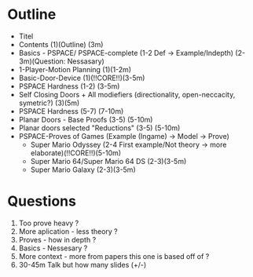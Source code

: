 # Outline #
- Titel
- Contents (1)(Outline) (3m)
- Basics - PSPACE/ PSPACE-complete (1-2 Def -> Example/Indepth) (2-3m)(Question: Nessasary)
- 1-Player-Motion Planning (1)(1-2m)
- Basic-Door-Device (1)(!!CORE!!)(3-5m)
- PSPACE Hardness (1-2) (3-5m)
- Self Closing Doors + All modiefiers (directionality, open-neccacity, symetric?) (3)(5m)
- PSPACE Hardness (5-7) (7-10m)
- Planar Doors - Base Proofs (3-5) (5-10m)
- Planar doors selected "Reductions" (3-5) (5-10m)  
- PSPACE-Proves of Games (Example (Ingame) -> Model -> Prove)
  - Super Mario Odyssey (2-4 First example/Not theory -> more elaborate)(!!CORE!!)(5-10m)
  - Super Mario 64/Super Mario 64 DS (2-3)(3-5m)
  - Super Mario Galaxy (2-3)(3-5m)

# Questions #
1. Too prove heavy ?
2. More aplication - less theory ?
3. Proves - how in depth ?
4. Basics - Nessesary ?
5. More context - more from papers this one is based off of ?
6. 30-45m Talk but how many slides (+/-)